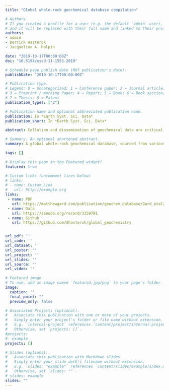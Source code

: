 ```yaml
---
title: "Global whole-rock geochemical database compilation"

# Authors
# If you created a profile for a user (e.g. the default `admin` user), write the username (folder name) here 
# and it will be replaced with their full name and linked to their profile.
authors:
- admin
- Derrick Hasterok
- Jacqueline A. Halpin

date: "2019-10-17T00:00:00Z"
doi: "10.5194/essd-11-1553-2019"

# Schedule page publish date (NOT publication's date).
publishDate: "2019-10-17T00:00:00Z"

# Publication type.
# Legend: 0 = Uncategorized; 1 = Conference paper; 2 = Journal article;
# 3 = Preprint / Working Paper; 4 = Report; 5 = Book; 6 = Book section;
# 7 = Thesis; 8 = Patent
publication_types: ["2"]

# Publication name and optional abbreviated publication name.
publication: In *Earth Syst. Sci. Data*
publication_short: In *Earth Syst. Sci. Data*

abstract: Collation and dissemination of geochemical data are critical to promote rapid, creative, and accurate research and place new results in an appropriate global context. To this end, we have compiled a global whole-rock geochemical database, sourced from various existing databases and supplemented with an extensive list of individual publications. Currently the database stands at 1,022,092 samples with varying amounts of associated sample data, including major and trace element concentrations, isotopic ratios, and location information. Spatial and temporal distribution is heterogeneous; however, temporal distributions are enhanced over some previous database compilations, particularly in ages older than ~1000Ma. Also included are a range of geochemical indices, various naming schema, and physical property estimates computed on a major element normalized version of the geochemical data for quick reference. This compilation will be useful for geochemical studies requiring extensive data sets, in particular those wishing to investigate secular temporal trends. The addition of physical properties, estimated from sample chemistry, represents a unique contribution to otherwise similar geochemical databases. The data are published in .csv format for the purposes of simple distribution, but exist in a structure format acceptable for database management systems (e.g. SQL). One can either manipulate these data using conventional analysis tools such as MATLAB®, Microsoft® Excel, or R, or upload them to a relational database management system for easy querying and management of the data as unique keys already exist. The data set will continue to grow and be improved, and we encourage readers to contact us or other database compilations within about any data that are yet to be included. The data files described in this paper are available at https://doi.org/10.5281/zenodo.2592822 (Gard et al., 2019a).

# Summary. An optional shortened abstract.
summary: A global whole-rock geochemical database, sourced from various existing databases and supplemented with an extensive list of individual publications. Currently the database stands at 1,022,092 samples with varying amounts of associated sample data, including major and trace element concentrations, isotopic ratios, and location information. Spatial and temporal distribution is heterogeneous; however, temporal distributions are enhanced over some previous database compilations, particularly in ages older than ~1000Ma. Also included are a range of geochemical indices, various naming schema, and physical property estimates computed on a major element normalized version of the geochemical data for quick reference.

tags: []

# Display this page in the Featured widget?
featured: true

# Custom links (uncomment lines below)
# links:
# - name: Custom Link
#   url: http://example.org
links:
 - name: PDF
   url: https://matthewgard.com/publication/geochem_database/Gard_etal2019.pdf
 - name: Data
   url: https://zenodo.org/record/3359791
 - name: Github
   url: https://github.com/dhasterok/global_geochemistry


url_pdf: ''
url_code: ''
url_dataset: ''
url_poster: ''
url_project: ''
url_slides: ''
url_source: ''
url_video: ''

# Featured image
# To use, add an image named `featured.jpg/png` to your page's folder. 
image:
  caption: ''
  focal_point: ""
  preview_only: false

# Associated Projects (optional).
#   Associate this publication with one or more of your projects.
#   Simply enter your project's folder or file name without extension.
#   E.g. `internal-project` references `content/project/internal-project/index.md`.
#   Otherwise, set `projects: []`.
#projects:
#- example
projects: []

# Slides (optional).
#   Associate this publication with Markdown slides.
#   Simply enter your slide deck's filename without extension.
#   E.g. `slides: "example"` references `content/slides/example/index.md`.
#   Otherwise, set `slides: ""`.
# slides: example
slides: ""
---
```


<!--  {{% callout note %}}
 Click the *Cite* button above to demo the feature to enable visitors to import publication metadata into their reference management software.
 {{% /callout %}}

 {{% callout note %}}
 Create your slides in Markdown - click the *Slides* button to check out the example.
 {{% /callout %}}

 Supplementary notes can be added here, including [code, math, and images](https://wowchemy.com/docs/writing-markdown-latex/).
 -->